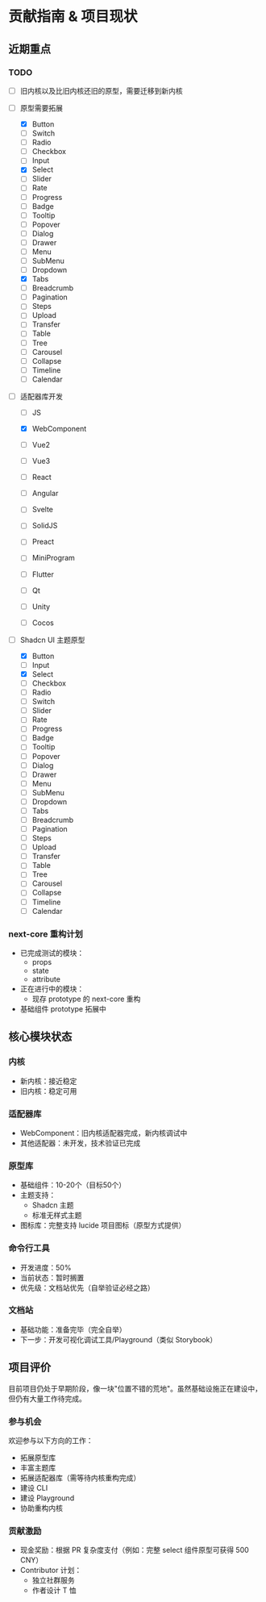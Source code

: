 # 贡献指南 & 项目现状

## 近期重点

### TODO

- [ ] 旧内核以及比旧内核还旧的原型，需要迁移到新内核
- [ ] 原型需要拓展

  - [x] Button
  - [ ] Switch
  - [ ] Radio
  - [ ] Checkbox
  - [ ] Input
  - [x] Select
  - [ ] Slider
  - [ ] Rate
  - [ ] Progress
  - [ ] Badge
  - [ ] Tooltip
  - [ ] Popover
  - [ ] Dialog
  - [ ] Drawer
  - [ ] Menu
  - [ ] SubMenu
  - [ ] Dropdown
  - [x] Tabs
  - [ ] Breadcrumb
  - [ ] Pagination
  - [ ] Steps
  - [ ] Upload
  - [ ] Transfer
  - [ ] Table
  - [ ] Tree
  - [ ] Carousel
  - [ ] Collapse
  - [ ] Timeline
  - [ ] Calendar

- [ ] 适配器库开发

  - [ ] JS
  - [x] WebComponent
  - [ ] Vue2
  - [ ] Vue3
  - [ ] React
  - [ ] Angular
  - [ ] Svelte
  - [ ] SolidJS
  - [ ] Preact
  - [ ] MiniProgram

  - [ ] Flutter
  - [ ] Qt
  - [ ] Unity
  - [ ] Cocos

- [ ] Shadcn UI 主题原型
  - [x] Button
  - [ ] Input
  - [x] Select
  - [ ] Checkbox
  - [ ] Radio
  - [ ] Switch
  - [ ] Slider
  - [ ] Rate
  - [ ] Progress
  - [ ] Badge
  - [ ] Tooltip
  - [ ] Popover
  - [ ] Dialog
  - [ ] Drawer
  - [ ] Menu
  - [ ] SubMenu
  - [ ] Dropdown
  - [ ] Tabs
  - [ ] Breadcrumb
  - [ ] Pagination
  - [ ] Steps
  - [ ] Upload
  - [ ] Transfer
  - [ ] Table
  - [ ] Tree
  - [ ] Carousel
  - [ ] Collapse
  - [ ] Timeline
  - [ ] Calendar

### next-core 重构计划

- 已完成测试的模块：
  - props
  - state
  - attribute
- 正在进行中的模块：
  - 现存 prototype 的 next-core 重构
- 基础组件 prototype 拓展中

## 核心模块状态

### 内核

- 新内核：接近稳定
- 旧内核：稳定可用

### 适配器库

- WebComponent：旧内核适配器完成，新内核调试中
- 其他适配器：未开发，技术验证已完成

### 原型库

- 基础组件：10-20个（目标50个）
- 主题支持：
  - Shadcn 主题
  - 标准无样式主题
- 图标库：完整支持 lucide 项目图标（原型方式提供）

### 命令行工具

- 开发进度：50%
- 当前状态：暂时搁置
- 优先级：文档站优先（自举验证必经之路）

### 文档站

- 基础功能：准备完毕（完全自举）
- 下一步：开发可视化调试工具/Playground（类似 Storybook）

## 项目评价

目前项目仍处于早期阶段，像一块"位置不错的荒地"。虽然基础设施正在建设中，但仍有大量工作待完成。

### 参与机会

欢迎参与以下方向的工作：

- 拓展原型库
- 丰富主题库
- 拓展适配器库（需等待内核重构完成）
- 建设 CLI
- 建设 Playground
- 协助重构内核

### 贡献激励

- 现金奖励：根据 PR 复杂度支付（例如：完整 select 组件原型可获得 500 CNY）
- Contributor 计划：
  - 独立社群服务
  - 作者设计 T 恤
